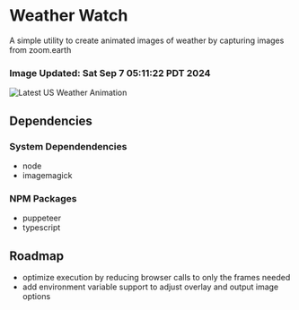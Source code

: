 # Weather Watch

A simple utility to create animated images of weather by capturing images from zoom.earth

### Image Updated: Sat Sep  7 05:11:22 PDT 2024

![Latest US Weather Animation](animations/2024-09-07.webp)

## Dependencies
### System Dependendencies
* node
* imagemagick
### NPM Packages
* puppeteer
* typescript

## Roadmap
* optimize execution by reducing browser calls to only the frames needed
* add environment variable support to adjust overlay and output image options
